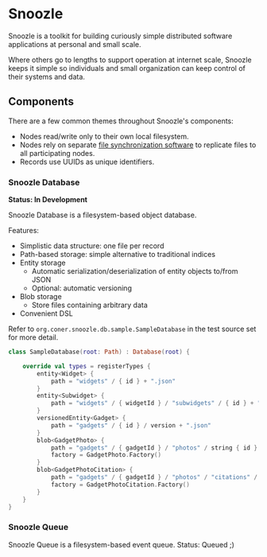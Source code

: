 # Snoozle

Snoozle is a toolkit for building curiously simple distributed software applications at personal and small scale.

Where others go to lengths to support operation at internet scale, Snoozle keeps it simple so individuals and small organization can keep control of their systems and data.

## Components

There are a few common themes throughout Snoozle's components:

- Nodes read/write only to their own local filesystem.
- Nodes rely on separate [file synchronization software](https://en.wikipedia.org/wiki/Comparison_of_file_synchronization_software) to replicate files to all participating nodes.
- Records use UUIDs as unique identifiers.

### Snoozle Database

__Status: In Development__

Snoozle Database is a filesystem-based object database.

Features:
- Simplistic data structure: one file per record 
- Path-based storage: simple alternative to traditional indices
- Entity storage
    - Automatic serialization/deserialization of entity objects to/from JSON
    - Optional: automatic versioning
- Blob storage
    - Store files containing arbitrary data
- Convenient DSL

Refer to `org.coner.snoozle.db.sample.SampleDatabase` in the test source set for more detail.

```kotlin
class SampleDatabase(root: Path) : Database(root) {

    override val types = registerTypes {
        entity<Widget> {
            path = "widgets" / { id } + ".json"
        }
        entity<Subwidget> {
            path = "widgets" / { widgetId } / "subwidgets" / { id } + ".json"
        }
        versionedEntity<Gadget> {
            path = "gadgets" / { id } / version + ".json"
        }
        blob<GadgetPhoto> {
            path = "gadgets" / { gadgetId } / "photos" / string { id } + "." + string { extension }
            factory = GadgetPhoto.Factory()
        }
        blob<GadgetPhotoCitation> {
            path = "gadgets" / { gadgetId } / "photos" / "citations" / string { id } + ".citation"
            factory = GadgetPhotoCitation.Factory()
        }
    }
}
```

### Snoozle Queue

Snoozle Queue is a filesystem-based event queue. Status: Queued ;)